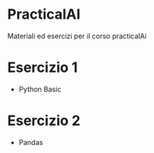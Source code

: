 # PracticalAI
Materiali ed esercizi per il corso practicalAi

# Esercizio 1

-  Python Basic

# Esercizio 2 

- Pandas


